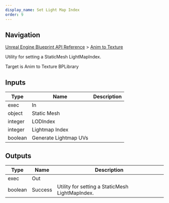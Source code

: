 ```yaml
---
display_name: Set Light Map Index
order: 9
---
```

## Navigation

[Unreal Engine Blueprint API Reference](https://dev.epicgames.com/documentation/en-us/unreal-engine/BlueprintAPI) > [Anim to Texture](https://dev.epicgames.com/documentation/en-us/unreal-engine/BlueprintAPI/AnimtoTexture)

Utility for setting a StaticMesh LightMapIndex.

Target is Anim to Texture BPLibrary

## Inputs

| Type | Name | Description |
| --- | --- | --- |
| exec | In |  |
| object | Static Mesh |  |
| integer | LODIndex |  |
| integer | Lightmap Index |  |
| boolean | Generate Lightmap UVs |  |

## Outputs

| Type | Name | Description |
| --- | --- | --- |
| exec | Out |  |
| boolean | Success | Utility for setting a StaticMesh LightMapIndex. |
